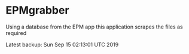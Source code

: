 # EPMgrabber
Using a database from the EPM app this application scrapes the files as required


Latest backup: Sun Sep 15 02:13:01 UTC 2019
